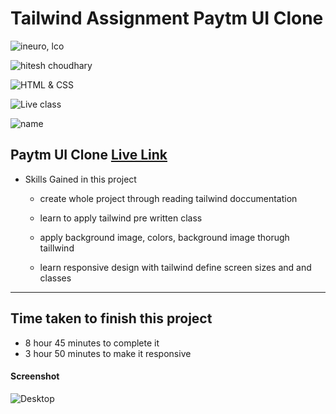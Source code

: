 # Tailwind Assignment Paytm UI Clone

![ineuro, lco](https://img.shields.io/badge/iNeuron-LCO-green)

![hitesh choudhary](https://img.shields.io/badge/Hitesh--Choudhary-Full--stack--JS--bootcamp-red)

![HTML & CSS](https://img.shields.io/badge/TAILWIND-CSS-orange)

![Live class](https://img.shields.io/badge/LIVE--CLASS-PROJECT--Patm--UI-lightgrey)

![name](https://img.shields.io/badge/Vimal--Kumar-lightgrey)

## Paytm UI Clone [Live Link](https://rode-ui-web.netlify.app//)

- Skills Gained in this project

  - create whole project through reading tailwind doccumentation

  - learn to apply tailwind pre written class

  - apply background image, colors, background image thorugh taillwind

  - learn responsive design with tailwind define screen sizes and and classes

---

## Time taken to finish this project

- 8 hour 45 minutes to complete it
- 3 hour 50 minutes to make it responsive

#### Screenshot

![Desktop](./screenshot/rode-ui.png)
